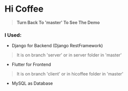 # Hi Coffee

> <b>Turn Back To 'master' To See The Demo</b>
### I Used:
- Django for Backend (Django RestFramework)
> It is on branch 'server' or in server folder in 'master'
- Flutter for Frontend
> It is on branch 'client' or in hicoffee folder in 'master'
- MySQL as Database
